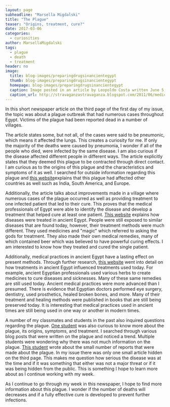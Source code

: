 ```yaml
---
layout: page
subheadline: "Marsella Migdalski"
title: "The Plague"
teaser: "Origins, treatment, cure?"
date: 2017-03-06
categories:
  - curiosities
author: MarsellaMigdalski
tags:
  - plague
  - death
  - treatment
header: no
image:
  title: blog-images/preparingdrugsinancientegypt
  thumb: blog-images/preparingdrugsinancientegypt
  homepage: blog-images/preparingdrugsinancientegypt
  caption: Image posted in an article by Leopoldo Costa written June 5, 2011.
  caption_url: http://stravaganzastravaganza.blogspot.com/2011/06/medicine-in-ancient-egypt.html
---
```

In this short newspaper article on the third page of the first day of my issue, the topic was about a plague outbreak that had numerous cases throughout Egypt. Victims of the plague had been reported dead in a number of villages.

The article states some, but not all, of the cases were said to be pneumonic, which means it affected the lungs. This creates a curiosity for me. If only the majority of the deaths were caused by pneumonia, I wonder if all of the people who died, were infected by the same disease.  I am also curious if the disease affected different people in different ways. The article explicitly states that they deemed this plague to be contracted through direct contact. I am curious as to the origins of this plague and the characteristics and symptoms of it as well. I searched for outside information regarding this plague and [this website](https://books.google.com/books?id=r_YDAAAAYAAJ&pg=PA3&lpg=PA3&dq=plague+in+egypt+1906&source=bl&ots=HqzdiEyewX&sig=7Ev85udX7QZKFaTyZEzkBb7ZukY&hl=en&sa=X&ved=0ahUKEwjD79H4pMLSAhXEOSYKHcjnDo4Q6AEIIjAB#v=onepage&q=plague%20in%20egypt%201906&f=false)explains that this plague had affected other countries as well such as India, South America, and Europe.

Additionally, the article talks about improvements made in a village where numerous cases of the plague occurred as well as providing treatment to one infected patient that led to their cure. This proves that the medical professionals of Egypt were able to identify the disease and develop a treatment that helped cure at least one patient. [This website](http://www.ancient.eu/article/51/) explains how diseases were treated in ancient Egypt. People were still exposed to similar diseases that are found today, however, their treatment methods were much different. They used medicines and "magic" which referred to asking the gods for treatment. They also made their own medical remedies, many of which contained beer which was believed to have powerful curing effects. I am interested to know how they treated and cured the single patient.

Additionally, medical practices in ancient Egypt have a lasting effect on present methods. Through further research, [this website](https://explorable.com/ancient-medicine) went into detail on how treatments in ancient Egypt influenced treatments used today. For example, ancient Egyptian professionals used various herbs to create medicines to cure diseases and sicknesses. Many of these same remedies are still used today. Ancient medical practices were more advanced than I presumed. There is evidence that Egyptian doctors performed eye surgery, dentistry, used prosthetics, healed broken bones, and more. Many of their treatment and healing methods were published in books that are still being preserved today. It is interesting that medical practices used in ancient times are still being used in one way or another in modern times.

A number of my classmates and students in the past also inquired questions regarding the plague. [One student](https://dig-eg-gaz.github.io/curiosities/rymer-plague/) was also curious to know more about the plague, its origins, symptoms, and treatment. I searched through various blog posts that were written on the plague and noticed a trend. Multiple students were wondering why there was not much information on the plague. [This student](https://dig-eg-gaz.github.io/curiosities/Corzo-TheSilentKiller/) wrote about the small number of reports that were made about the plague. In my issue there was only one small article hidden on the third page. This makes me question how serious the disease was at the time and if it was something that either was not a major threat or if it was being hidden from the public. This is something I hope to learn more about as I continue working with my week.

As I continue to go through my week in this newspaper, I hope to find more information about this plague. I wonder if the number of deaths will decreases and if a fully effective cure is developed to prevent further infections.
